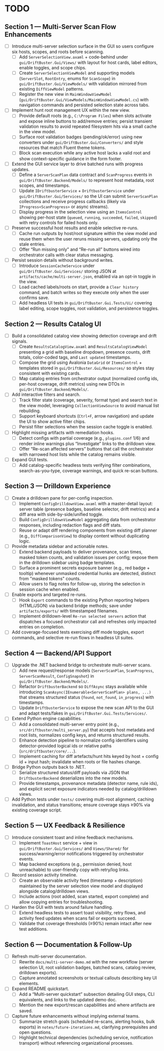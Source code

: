# TODO

## Section 1 — Multi-Server Scan Flow Enhancements
- [ ] Introduce multi-server selection surface in the GUI so users configure six hosts, scopes, and roots before scanning.
  - [ ] Add `ServerSelectionView.axaml` + code-behind under `gui/DriftBuster.Gui/Views/` with layout for host cards, label editors, enable toggles, and scope chips.
  - [ ] Create `ServerSelectionViewModel` and supporting models (`ServerSlot`, `RootEntry`, enums for `ScanScope`) in `gui/DriftBuster.Gui/ViewModels/` with validation mirrored from existing `DiffViewModel` patterns.
  - [ ] Register the new view in `MainWindowViewModel` (`gui/DriftBuster.Gui/ViewModels/MainWindowViewModel.cs`) with navigation commands and persisted selection state across tabs.
- [ ] Implement hunt root management UX within the new view.
  - [ ] Provide default roots (e.g., `C:\Program Files`) when slots activate and expose inline buttons to add/remove entries; persist transient validation results to avoid repeated filesystem hits via a small cache in the view model.
  - [ ] Surface root validation badges (pending/ok/error) using new converters under `gui/DriftBuster.Gui/Converters/` and style resources that match Fluent theme tokens.
  - [ ] Block scan execution while any active host lacks a valid root and show context-specific guidance in the form footer.
- [ ] Extend the GUI service layer to drive batched runs with progress updates.
  - [ ] Define a `ServerScanPlan` data contract and `ScanProgress` events in `gui/DriftBuster.Backend/Models/` to represent host metadata, root scopes, and timestamps.
  - [ ] Update `IDriftbusterService` + `DriftbusterService` under `gui/DriftBuster.Gui/Services/` so the UI can submit `ServerScanPlan` collections and receive progress callbacks (likely via `IProgress<ScanProgress>` or async streams).
  - [ ] Display progress in the selection view using an `ItemsControl` showing per-host state (`queued`, `running`, `succeeded`, `failed`, `skipped`) with retry controls for failed hosts only.
- [ ] Preserve successful host results and enable selective re-runs.
  - [ ] Cache run outputs by host/root signature within the view model and reuse them when the user reruns missing servers, updating only the stale entries.
  - [ ] Offer “Run missing only” and “Re-run all” buttons wired into orchestrator calls with clear status messaging.
- [ ] Persist session details without background writes.
  - [ ] Introduce `SessionCacheService` under `gui/DriftBuster.Gui/Services/` storing JSON at `artifacts/cache/multi-server.json`, enabled via an opt-in toggle in the view.
  - [ ] Load cached labels/roots on start, provide a `Clear history` command, and batch writes so they execute only when the user confirms save.
  - [ ] Add headless UI tests in `gui/DriftBuster.Gui.Tests/Ui/` covering label editing, scope toggles, root validation, and persistence toggles.

## Section 2 — Results Catalog UI
- [ ] Build a consolidated catalog view showing detection coverage and drift signals.
  - [ ] Create `ResultsCatalogView.axaml` and `ResultsCatalogViewModel` presenting a grid with baseline dropdown, presence counts, drift totals, color-coded tags, and `Last updated` timestamps.
  - [ ] Compose the grid using Avalonia `DataGrid` or `ItemsControl` + templates stored in `gui/DriftBuster.Gui/Resources/` so styles stay consistent with existing cards.
  - [ ] Map catalog entries from orchestrator output (normalized config ids, per-host coverage, drift metrics) using new DTOs in `gui/DriftBuster.Backend/Models/`.
- [ ] Add interactive filters and search.
  - [ ] Track filter state (coverage, severity, format type) and search text in the view model, leveraging `CollectionViewSource` to avoid manual list rebuilding.
  - [ ] Support keyboard shortcuts (`Ctrl+F`, arrow navigation) and update the UI to show active filter chips.
  - [ ] Persist filter selections when the session cache toggle is enabled.
- [ ] Highlight missing artifacts with remediation hooks.
  - [ ] Detect configs with partial coverage (e.g., `plugins.conf` 1/6) and render inline warnings plus “Investigate” links to the drilldown view.
  - [ ] Offer “Re-scan affected servers” buttons that call the orchestrator with narrowed host lists while the catalog remains visible.
- [ ] Expand GUI tests.
  - [ ] Add catalog-specific headless tests verifying filter combinations, search-as-you-type, coverage warnings, and quick re-scan buttons.

## Section 3 — Drilldown Experience
- [ ] Create a drilldown pane for per-config inspection.
  - [ ] Implement `ConfigDrilldownView.axaml` with a master-detail layout: server table (presence badges, baseline selector, drift metrics) and a diff area with side-by-side/unified toggle.
  - [ ] Build `ConfigDrilldownViewModel` aggregating data from orchestrator responses, including redaction flags and diff stats.
  - [ ] Reuse or adapt diff rendering components from existing diff planner (e.g., `DiffComparisonView`) to display content without duplicating logic.
- [ ] Provide metadata sidebar and actionable notes.
  - [ ] Extend backend payloads to deliver provenance, scan times, masked token counts, and validation issues per config; expose them in the drilldown sidebar using badge templates.
  - [ ] Surface a prominent secrets exposure banner (e.g., red badge + tooltip) whenever unmasked credential hunks are detected, distinct from "masked tokens" counts.
  - [ ] Allow users to flag notes for follow-up, storing the selection in session cache when enabled.
- [ ] Enable exports and targeted re-runs.
  - [ ] Hook `Export` commands to the existing Python reporting helpers (HTML/JSON) via backend bridge methods; save under `artifacts/exports/` with timestamped filenames.
  - [ ] Implement drilldown-level `Re-run selected servers` action that dispatches a focused orchestrator call and refreshes only impacted entries on completion.
- [ ] Add coverage-focused tests exercising diff mode toggles, export commands, and selective re-run flows in headless UI suites.

## Section 4 — Backend/API Support
- [ ] Upgrade the .NET backend bridge to orchestrate multi-server scans.
  - [ ] Add new request/response models (`ServerScanPlan`, `ScanProgress`, `ServerScanResult`, `ConfigSnapshot`) in `gui/DriftBuster.Backend/Models/`.
  - [ ] Refactor `DriftbusterBackend` so `DiffAsync` stays available while introducing `ScanAsync(IEnumerable<ServerScanPlan> plans, ...)` that streams structured status (`found`, `not_found`, `in_progress`) with timestamps.
  - [ ] Update `DriftbusterService` to expose the new scan API to the GUI and adapt tests/fakes in `gui/DriftBuster.Gui.Tests/Services/`.
- [ ] Extend Python engine capabilities.
  - [ ] Add a consolidated multi-server entry point (e.g., `src/driftbuster/multi_server.py`) that accepts host metadata and root lists, normalizes config keys, and returns structured results.
  - [ ] Enhance detection pipeline to normalize config identifiers using detector-provided logical ids or relative paths (`src/driftbuster/core/...`).
  - [ ] Implement caching for diff artefacts/hunt hits keyed by host + config id + input hash; invalidate when roots or file hashes change.
- [ ] Bridge Python outputs back to .NET.
  - [ ] Serialize structured status/diff payloads via JSON that `DriftbusterBackend` deserializes into the new models.
  - [ ] Provide timestamps, provenance metadata (detector name, rule ids), and explicit secret exposure indicators needed by catalog/drilldown views.
- [ ] Add Python tests under `tests/` covering multi-root alignment, caching invalidation, and status transitions; ensure coverage stays ≥90% via existing coverage script.

## Section 5 — UX Feedback & Resilience
- [ ] Introduce consistent toast and inline feedback mechanisms.
  - [ ] Implement `ToastHost` service + view in `gui/DriftBuster.Gui/Services/` and `Views/Shared/` for success/warning/error notifications triggered by orchestrator events.
  - [ ] Map backend exceptions (e.g., permission denied, host unreachable) to user-friendly copy with retry/log links.
- [ ] Record session activity timeline.
  - [ ] Create an observable activity feed (timestamp + description) maintained by the server selection view model and displayed alongside catalog/drilldown views.
  - [ ] Include actions (root added, scan started, export complete) and allow copying entries for troubleshooting.
- [ ] Harden the GUI with tests around failure handling.
  - [ ] Extend headless tests to assert toast visibility, retry flows, and activity feed updates when scans fail or exports succeed.
  - [ ] Validate that coverage thresholds (≥90%) remain intact after new test additions.

## Section 6 — Documentation & Follow-Up
- [ ] Refresh multi-server documentation.
  - [ ] Rewrite `docs/multi-server-demo.md` with the new workflow (server selection UI, root validation badges, batched scans, catalog review, drilldown exports).
  - [ ] Capture annotated screenshots or textual callouts describing key UI elements.
- [ ] Expand README quickstart.
  - [ ] Add a “Multi-server quickstart” subsection detailing GUI steps, CLI equivalents, and links to the updated demo doc.
  - [ ] Mention the new export/rescan capabilities and where artifacts are saved.
- [ ] Capture future enhancements without implying external teams.
  - [ ] Summarize stretch goals (scheduled re-scans, alerting hooks, bulk exports) in `notes/future-iterations.md`, clarifying prerequisites and open questions.
  - [ ] Highlight technical dependencies (scheduling service, notification transport) without referencing organizational processes.
